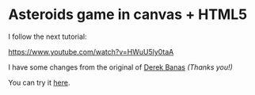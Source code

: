 # Asteroids game in canvas + HTML5

I follow the next tutorial:

https://www.youtube.com/watch?v=HWuU5ly0taA

I have some changes from the original of [Derek
Banas](https://www.youtube.com/channel/UCwRXb5dUK4cvsHbx-rGzSgw) _(Thanks
you!)_


You can try it [here](https://exos.github.io/canvas-asteroid/).
